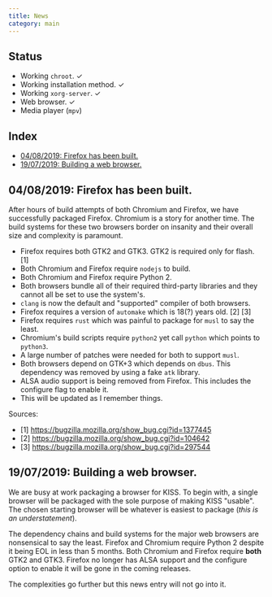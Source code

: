 ```yaml
---
title: News
category: main
---
```


## Status

- Working `chroot`. ✓
- Working installation method. ✓
- Working `xorg-server`. ✓
- Web browser. ✓
- Media player (`mpv`)

## Index

<!-- vim-markdown-toc GFM -->

* [04/08/2019: Firefox has been built.](#04082019-firefox-has-been-built)
* [19/07/2019: Building a web browser.](#19072019-building-a-web-browser)

<!-- vim-markdown-toc -->

## 04/08/2019: Firefox has been built.

After hours of build attempts of both Chromium and Firefox, we have successfully packaged Firefox. Chromium is a story for another time. The build systems for these two browsers border on insanity and their overall size and complexity is paramount.

- Firefox requires both GTK2 and GTK3. GTK2 is required only for flash. \[1\]
- Both Chromium and Firefox require `nodejs` to build.
- Both Chromium and Firefox require Python 2.
- Both browsers bundle all of their required third-party libraries and they cannot all be set to use the system's.
- `clang` is now the default and "supported" compiler of both browsers.
- Firefox requires a version of `automake` which is 18(?) years old. \[2\] \[3\]
- Firefox requires `rust` which was painful to package for `musl` to say the least.
- Chromium's build scripts require `python2` yet call `python` which points to `python3`.
- A large number of patches were needed for both to support `musl`.
- Both browsers depend on GTK+3 which depends on `dbus`. This dependency was removed by using a fake `atk` library.
- ALSA audio support is being removed from Firefox. This includes the configure flag to enable it.
- This will be updated as I remember things.

Sources:

- \[1\] <https://bugzilla.mozilla.org/show_bug.cgi?id=1377445>
- \[2\] <https://bugzilla.mozilla.org/show_bug.cgi?id=104642>
- \[3\] <https://bugzilla.mozilla.org/show_bug.cgi?id=297544>


## 19/07/2019: Building a web browser.

We are busy at work packaging a browser for KISS. To begin with, a single browser will be packaged with the sole purpose of making KISS "usable". The chosen starting browser will be whatever is easiest to package (*this is an understatement*).

The dependency chains and build systems for the major web browsers are nonsensical to say the least. Firefox and Chromium require Python 2 despite it being EOL in less than 5 months. Both Chromium and Firefox require **both** GTK2 and GTK3. Firefox no longer has ALSA support and the configure option to enable it will be gone in the coming releases.

The complexities go further but this news entry will not go into it.
